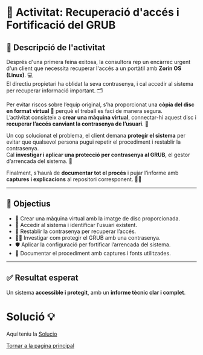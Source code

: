 # 🔐 Activitat: Recuperació d'accés i Fortificació del GRUB

## 🧩 Descripció de l'activitat

Després d'una primera feina exitosa, la consultora rep un encàrrec urgent d'un client que necessita recuperar l'accés a un portàtil amb **Zorin OS (Linux)**. 💻  
El directiu propietari ha oblidat la seva contrasenya, i cal accedir al sistema per recuperar informació important. 🗂️

Per evitar riscos sobre l’equip original, s’ha proporcionat una **còpia del disc en format virtual** 💾 perquè el treball es faci de manera segura.  
L’activitat consisteix a **crear una màquina virtual**, connectar-hi aquest disc i **recuperar l’accés canviant la contrasenya de l’usuari**. 🔑

Un cop solucionat el problema, el client demana **protegir el sistema** per evitar que qualsevol persona pugui repetir el procediment i restablir la contrasenya.  
Cal **investigar i aplicar una protecció per contrasenya al GRUB**, el gestor d’arrencada del sistema. 🧱

Finalment, s’haurà de **documentar tot el procés** i pujar l’informe amb **captures i explicacions** al repositori corresponent. 📸📄

---

## 🎯 Objectius

- 💽 Crear una màquina virtual amb la imatge de disc proporcionada.  
- 👤 Accedir al sistema i identificar l’usuari existent.  
- 🔑 Restablir la contrasenya per recuperar l’accés.  
- 🕵️‍♂️ Investigar com protegir el GRUB amb una contrasenya.  
- 🛡️ Aplicar la configuració per fortificar l’arrencada del sistema.  
- 🧾 Documentar el procediment amb captures i fonts utilitzades.

---

## ✅ Resultat esperat

Un sistema **accessible i protegit**, amb un **informe tècnic clar i complet**.

# Solució 💡
Aquí teniu la [Solucio](solucio.md)

[Tornar a la pagina principal](../README.md)
